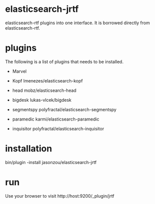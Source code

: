 elasticsearch-jrtf
==================

elasticsearch-rtf plugins into one interface. It is borrowed directly from elasticsearch-rtf.


plugins
========
The following is a list of plugins that needs to be installed.

  - Marvel

  - Kopf lmenezes/elasticsearch-kopf

  - head mobz/elasticsearch-head

  - bigdesk lukas-vlcek/bigdesk

  - segmentspy polyfractal/elasticsearch-segmentspy

  - paramedic karmi/elasticsearch-paramedic

  - inquisitor polyfractal/elasticsearch-inquisitor

installation
============
bin/plugin -install jasonzou/elasticsearch-jrtf

run
===
Use your browser to visit http://host:9200/_plugin/jrtf

 
